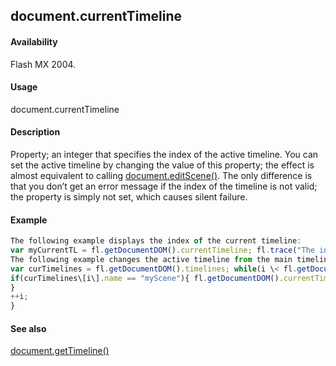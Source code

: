 ## document.currentTimeline

#### Availability

Flash MX 2004.

#### Usage

document.currentTimeline

#### Description

Property; an integer that specifies the index of the active timeline. You can set the active timeline by changing the value of this property; the effect is almost equivalent to calling [document.editScene()](#!AdobeDocs/developers-animatesdk-docs/test/Document_object/docume57.md). The only difference is that you don’t get an error message if the index of the timeline is not valid; the property is simply not set, which causes silent failure.

#### Example

```javascript
The following example displays the index of the current timeline:
var myCurrentTL = fl.getDocumentDOM().currentTimeline; fl.trace("The index of the current timeline is: "+ myCurrentTL);
The following example changes the active timeline from the main timeline to a scene named "myScene": var i = 0;
var curTimelines = fl.getDocumentDOM().timelines; while(i \< fl.getDocumentDOM().timelines.length){
if(curTimelines\[i\].name == "myScene"){ fl.getDocumentDOM().currentTimeline = i;
}
++i;
}

```
#### See also

[document.getTimeline()](#!AdobeDocs/developers-animatesdk-docs/test/Document_object/docume88.md)
